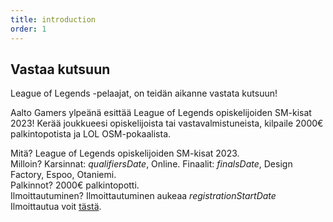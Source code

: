 ```yaml
---
title: introduction
order: 1
---
```


## Vastaa kutsuun

League of Legends -pelaajat, on teidän aikanne vastata kutsuun!

Aalto Gamers ylpeänä esittää League of Legends opiskelijoiden SM-kisat 2023!
Kerää joukkueesi opiskelijoista tai vastavalmistuneista, kilpaile 2000€ palkintopotista
ja LOL OSM-pokaalista.

Mitä? League of Legends opiskelijoiden SM-kisat 2023.  
Milloin? Karsinnat: $qualifiersDate$, Online. Finaalit: $finalsDate$, Design Factory, Espoo, Otaniemi.  
Palkinnot? 2000€ palkintopotti.  
Ilmoittautuminen? Ilmoittautuminen aukeaa $registrationStartDate$ Ilmoittautua voit [tästä]().
